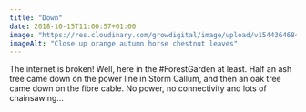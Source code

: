 ```yaml
---
title: "Down"
date: 2018-10-15T11:00:57+01:00
image: "https://res.cloudinary.com/growdigital/image/upload/v1544364684/brown-leaf-44341824845.jpg"
imageAlt: "Close up orange autumn horse chestnut leaves"
---
```


The internet is broken! Well, here in the #ForestGarden at least. Half an ash tree came down on the power line in Storm Callum, and then an oak tree came down on the fibre cable. No power, no connectivity and lots of chainsawing… 
